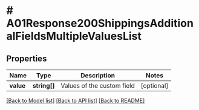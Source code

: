 # # A01Response200ShippingsAdditionalFieldsMultipleValuesList

## Properties

Name | Type | Description | Notes
------------ | ------------- | ------------- | -------------
**value** | **string[]** | Values of the custom field | [optional]

[[Back to Model list]](../../README.md#models) [[Back to API list]](../../README.md#endpoints) [[Back to README]](../../README.md)
